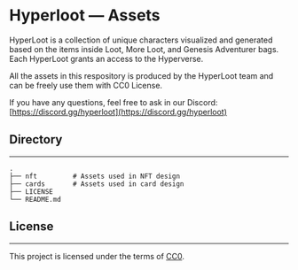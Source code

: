 # Hyperloot — Assets

HyperLoot is a collection of unique characters visualized and generated based on the items inside Loot, More Loot, and Genesis Adventurer bags. Each HyperLoot grants an access to the Hyperverse.

All the assets in this respository is produced by the HyperLoot team and can be freely use them with CC0 License.

If you have any questions, feel free to ask in our Discord: [https://discord.gg/hyperloot](https://discord.gg/hyperloot)

## Directory
-------------------

	.
	├── nft			# Assets used in NFT design
	├── cards		# Assets used in card design
	├── LICENSE
	└── README.md

## License
-------------------
This project is licensed under the terms of [CC0](https://github.com/hyperloot-nft/hyperloot-assets/blob/main/LICENSE).
